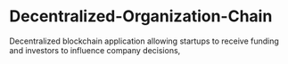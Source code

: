 # Decentralized-Organization-Chain
Decentralized blockchain application allowing startups to receive funding and investors to influence company decisions,
